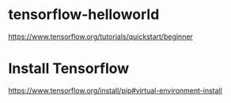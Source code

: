 # tensorflow-helloworld
https://www.tensorflow.org/tutorials/quickstart/beginner

# Install Tensorflow
https://www.tensorflow.org/install/pip#virtual-environment-install
